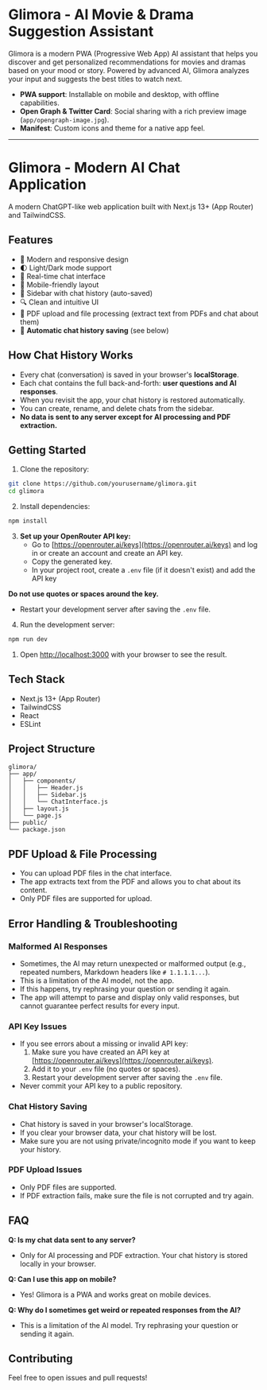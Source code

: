 # Glimora - AI Movie & Drama Suggestion Assistant

Glimora is a modern PWA (Progressive Web App) AI assistant that helps you discover and get personalized recommendations for movies and dramas based on your mood or story. Powered by advanced AI, Glimora analyzes your input and suggests the best titles to watch next.

- **PWA support**: Installable on mobile and desktop, with offline capabilities.
- **Open Graph & Twitter Card**: Social sharing with a rich preview image (`app/opengraph-image.jpg`).
- **Manifest**: Custom icons and theme for a native app feel.

---

# Glimora - Modern AI Chat Application

A modern ChatGPT-like web application built with Next.js 13+ (App Router) and TailwindCSS.

## Features

- 🎨 Modern and responsive design
- 🌓 Light/Dark mode support
- 💬 Real-time chat interface
- 📱 Mobile-friendly layout
- 🎯 Sidebar with chat history (auto-saved)
- 🔍 Clean and intuitive UI
- 📄 PDF upload and file processing (extract text from PDFs and chat about them)
- 💾 **Automatic chat history saving** (see below)

## How Chat History Works

- Every chat (conversation) is saved in your browser's **localStorage**.
- Each chat contains the full back-and-forth: **user questions and AI responses**.
- When you revisit the app, your chat history is restored automatically.
- You can create, rename, and delete chats from the sidebar.
- **No data is sent to any server except for AI processing and PDF extraction.**

## Getting Started

1. Clone the repository:
```bash
git clone https://github.com/yourusername/glimora.git
cd glimora
```

2. Install dependencies:
```bash
npm install
```

3. **Set up your OpenRouter API key:**
   - Go to [https://openrouter.ai/keys](https://openrouter.ai/keys) and log in or create an account and create an API key.
   - Copy the generated key.
   - In your project root, create a `.env` file (if it doesn't exist) and add the API key
      
  **Do not use quotes or spaces around the key.**

   - Restart your development server after saving the `.env` file.

4. Run the development server:
```bash
npm run dev
```

1. Open [http://localhost:3000](http://localhost:3000) with your browser to see the result.

## Tech Stack

- Next.js 13+ (App Router)
- TailwindCSS
- React
- ESLint

## Project Structure

```
glimora/
├── app/
│   ├── components/
│   │   ├── Header.js
│   │   ├── Sidebar.js
│   │   └── ChatInterface.js
│   ├── layout.js
│   └── page.js
├── public/
└── package.json
```

## PDF Upload & File Processing
- You can upload PDF files in the chat interface.
- The app extracts text from the PDF and allows you to chat about its content.
- Only PDF files are supported for upload.

## Error Handling & Troubleshooting

### Malformed AI Responses
- Sometimes, the AI may return unexpected or malformed output (e.g., repeated numbers, Markdown headers like `# 1.1.1.1...`).
- This is a limitation of the AI model, not the app.
- If this happens, try rephrasing your question or sending it again.
- The app will attempt to parse and display only valid responses, but cannot guarantee perfect results for every input.

### API Key Issues
- If you see errors about a missing or invalid API key:
  1. Make sure you have created an API key at [https://openrouter.ai/keys](https://openrouter.ai/keys).
  2. Add it to your `.env` file (no quotes or spaces).
  3. Restart your development server after saving the `.env` file.
- Never commit your API key to a public repository.

### Chat History Saving
- Chat history is saved in your browser's localStorage.
- If you clear your browser data, your chat history will be lost.
- Make sure you are not using private/incognito mode if you want to keep your history.

### PDF Upload Issues
- Only PDF files are supported.
- If PDF extraction fails, make sure the file is not corrupted and try again.

## FAQ

**Q: Is my chat data sent to any server?**
- Only for AI processing and PDF extraction. Your chat history is stored locally in your browser.

**Q: Can I use this app on mobile?**
- Yes! Glimora is a PWA and works great on mobile devices.

**Q: Why do I sometimes get weird or repeated responses from the AI?**
- This is a limitation of the AI model. Try rephrasing your question or sending it again.

## Contributing

Feel free to open issues and pull requests!
